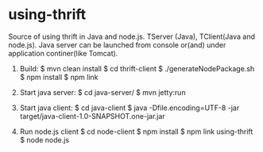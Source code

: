 using-thrift
============

Source of using thrift in Java and node.js. TServer (Java), TClient(Java and node.js).
Java server can be launched from console or(and) under application continer(like Tomcat).

1. Build:
    $ mvn clean install
    $ cd thrift-client
    $ ./generateNodePackage.sh
	$ npm install
	$ npm link

2. Start java server:
    $ cd java-server/
    $ mvn jetty:run

3. Start java client:
    $ cd java-client
    $ java -Dfile.encoding=UTF-8 -jar target/java-client-1.0-SNAPSHOT.one-jar.jar

4. Run node.js client
    $ cd node-client
	$ npm install
	$ npm link using-thrift
	$ node node.js
